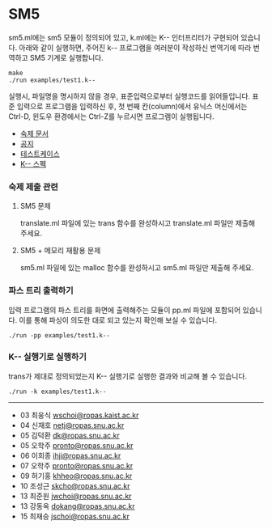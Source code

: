 SM5
========
sm5.ml에는 sm5 모듈이 정의되어 있고, k.ml에는 K-- 인터프리터가 구현되어 있습니다.
아래와 같이 실행하면, 주어진 k-- 프로그램을 여러분이 작성하신 번역기에 따라
번역하고 SM5 기계로 실행합니다.
```console
make
./run examples/test1.k--
```

실행시, 파일명을 명시하지 않을 경우, 표준입력으로부터 실행코드를 읽어들입니다.
표준 입력으로 프로그램을 입력하신 후, 첫 번째 칸(column)에서
유닉스 머신에서는 Ctrl-D, 윈도우 환경에서는 Ctrl-Z를 누르시면
프로그램이 실행됩니다.

* [숙제 문서](http://ropas.snu.ac.kr/~kwang/4190.310/15/hw5.pdf)
* [공지](https://ropas.snu.ac.kr/phpbb/viewtopic.php?t=5128)
* [테스트케이스](https://ropas.snu.ac.kr/phpbb/viewtopic.php?t=5129)
* [K-- 스펙](http://ropas.snu.ac.kr/~ta/4190.310/15/document/K_doc/k--.pdf)

### 숙제 제출 관련
1.  SM5 문제

    translate.ml 파일에 있는 trans 함수를 완성하시고 translate.ml 파일만 제출해 주세요.

2.  SM5 + 메모리 재활용 문제

    sm5.ml 파일에 있는 malloc 함수를 완성하시고 sm5.ml 파일만 제출해 주세요.

### 파스 트리 출력하기
입력 프로그램의 파스 트리를 화면에 출력해주는 모듈이 pp.ml 파일에 포함되어
있습니다. 이를 통해 파싱이 의도한 대로 되고 있는지 확인해 보실 수 있습니다.
```console
./run -pp examples/test1.k--
```

### K-- 실행기로 실행하기
trans가 제대로 정의되었는지 K-- 실행기로 실행한 결과와 비교해 볼 수 있습니다.
```console
./run -k examples/test1.k--
```

--------

* 03 최웅식 <wschoi@ropas.kaist.ac.kr>
* 04 신재호 <netj@ropas.snu.ac.kr>
* 05 김덕환 <dk@ropas.snu.ac.kr>
* 05 오학주 <pronto@ropas.snu.ac.kr>
* 06 이희종 <ihji@ropas.snu.ac.kr>
* 07 오학주 <pronto@ropas.snu.ac.kr>
* 09 허기홍 <khheo@ropas.snu.ac.kr>
* 10 조성근 <skcho@ropas.snu.ac.kr>
* 13 최준원 <jwchoi@ropas.snu.ac.kr>
* 13 강동옥 <dokang@ropas.snu.ac.kr>
* 15 최재승 <jschoi@ropas.snu.ac.kr>
